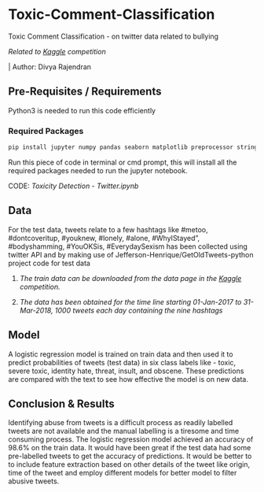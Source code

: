 # Toxic-Comment-Classification
Toxic Comment Classification - on twitter data related to bullying

*Related to [Kaggle] competition*

| Author: Divya Rajendran

## Pre-Requisites / Requirements
Python3 is needed to run this code efficiently
### Required Packages
```bash
pip install jupyter numpy pandas seaborn matplotlib preprocessor string re nltk contractions collections wordcloud sklearn
```
Run this piece of code in terminal or cmd prompt, this will install all the required packages needed to run the jupyter notebook.

CODE: *Toxicity Detection - Twitter.ipynb*

## Data
For the test data, tweets relate to a few hashtags like #metoo, #dontcoveritup, #youknew, #lonely, #alone, #WhyIStayed”, #bodyshamming, #YouOKSis, #EverydaySexism has been collected using twitter API and by making use of Jefferson-Henrique/GetOldTweets-python project code for test data

1. *The train data can be downloaded from the data page in the [Kaggle] competition.*

2. *The data has been obtained for the time line starting 01-Jan-2017 to 31-Mar-2018, 1000 tweets each day containing the nine hashtags*

## Model

A logistic regression model is trained on train data and then used it to predict probabilities of tweets (test data) in six class labels like - toxic, severe toxic, identity hate, threat, insult, and obscene. These predictions are compared with the text to see how effective the model is on new data.

## Conclusion & Results
Identifying abuse from tweets is a difficult process as readily labelled tweets are not available and the manual labelling is a tiresome and time consuming process. The logistic regression model achieved an accuracy of 98.6% on the train data. It would have been great if the test data had some pre-labelled tweets to get the accuracy of predictions. It would be better to to include feature extraction based on other details of the tweet like origin, time of the tweet and employ different models for better model to filter abusive tweets. 

[Kaggle]: https://www.kaggle.com/c/jigsaw-toxic-comment-classification-challenge
